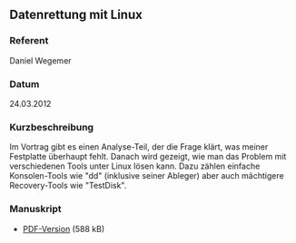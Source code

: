 ## Datenrettung mit Linux


### Referent
Daniel Wegemer

### Datum
24.03.2012

### Kurzbeschreibung
Im Vortrag gibt es einen Analyse-Teil, der die Frage klärt, was meiner
Festplatte überhaupt fehlt. Danach wird gezeigt, wie man das Problem mit
verschiedenen Tools unter Linux lösen kann. Dazu zählen einfache Konsolen-Tools
wie "dd" (inklusive seiner Ableger) aber auch mächtigere Recovery-Tools wie
"TestDisk".

### Manuskript

* [PDF-Version](/download/Vortraege/Datenrettung_LIT_2012.pdf) (588 kB)
